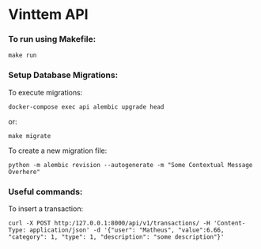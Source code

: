 # Vinttem API

### To run using Makefile:

```
make run
```

### Setup Database Migrations:

To execute migrations:
```
docker-compose exec api alembic upgrade head
```
or:

```
make migrate
```


To create a new migration file:
```
python -m alembic revision --autogenerate -m "Some Contextual Message Overhere"
```

### Useful commands:

To insert a transaction:
```
curl -X POST http:/127.0.0.1:8000/api/v1/transactions/ -H 'Content-Type: application/json' -d '{"user": "Matheus", "value":6.66, "category": 1, "type": 1, "description": "some description"}'
```
